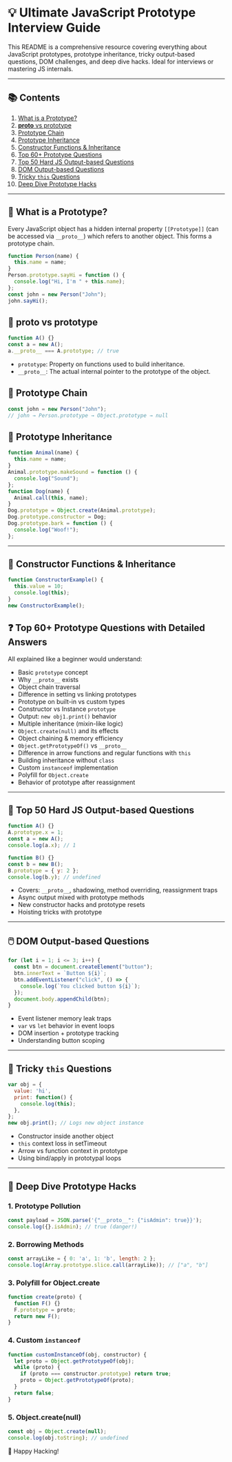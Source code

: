 # 💡 Ultimate JavaScript Prototype Interview Guide

This README is a comprehensive resource covering everything about JavaScript prototypes, prototype inheritance, tricky output-based questions, DOM challenges, and deep dive hacks. Ideal for interviews or mastering JS internals.

---

## 📚 Contents
1. [What is a Prototype?](#what-is-a-prototype)
2. [__proto__ vs prototype](#proto-vs-prototype)
3. [Prototype Chain](#prototype-chain)
4. [Prototype Inheritance](#prototype-inheritance)
5. [Constructor Functions & Inheritance](#constructor-functions--inheritance)
6. [Top 60+ Prototype Questions](#top-60-prototype-questions)
7. [Top 50 Hard JS Output-based Questions](#top-50-hard-js-output-based-questions)
8. [DOM Output-based Questions](#dom-output-based-questions)
9. [Tricky `this` Questions](#tricky-this-questions)
10. [Deep Dive Prototype Hacks](#deep-dive-prototype-hacks)

---

## 🔰 What is a Prototype?
Every JavaScript object has a hidden internal property `[[Prototype]]` (can be accessed via `__proto__`) which refers to another object. This forms a prototype chain.

```js
function Person(name) {
  this.name = name;
}
Person.prototype.sayHi = function () {
  console.log("Hi, I'm " + this.name);
};
const john = new Person("John");
john.sayHi();
```

## 🔀 __proto__ vs prototype
```js
function A() {}
const a = new A();
a.__proto__ === A.prototype; // true
```
- `prototype`: Property on functions used to build inheritance.
- `__proto__`: The actual internal pointer to the prototype of the object.

## 🧬 Prototype Chain
```js
const john = new Person("John");
// john → Person.prototype → Object.prototype → null
```

## 🧱 Prototype Inheritance
```js
function Animal(name) {
  this.name = name;
}
Animal.prototype.makeSound = function () {
  console.log("Sound");
};
function Dog(name) {
  Animal.call(this, name);
}
Dog.prototype = Object.create(Animal.prototype);
Dog.prototype.constructor = Dog;
Dog.prototype.bark = function () {
  console.log("Woof!");
};
```

---

## 🧠 Constructor Functions & Inheritance
```js
function ConstructorExample() {
  this.value = 10;
  console.log(this);
}
new ConstructorExample();
```

## ❓ Top 60+ Prototype Questions with Detailed Answers
All explained like a beginner would understand:
- Basic `prototype` concept
- Why `__proto__` exists
- Object chain traversal
- Difference in setting vs linking prototypes
- Prototype on built-in vs custom types
- Constructor vs Instance `prototype`
- Output: `new obj1.print()` behavior
- Multiple inheritance (mixin-like logic)
- `Object.create(null)` and its effects
- Object chaining & memory efficiency
- `Object.getPrototypeOf()` vs `__proto__`
- Difference in arrow functions and regular functions with `this`
- Building inheritance without `class`
- Custom `instanceof` implementation
- Polyfill for `Object.create`
- Behavior of prototype after reassignment

---

## 🧪 Top 50 Hard JS Output-based Questions
```js
function A() {}
A.prototype.x = 1;
const a = new A();
console.log(a.x); // 1
```
```js
function B() {}
const b = new B();
B.prototype = { y: 2 };
console.log(b.y); // undefined
```
- Covers: `__proto__`, shadowing, method overriding, reassignment traps
- Async output mixed with prototype methods
- New constructor hacks and prototype resets
- Hoisting tricks with prototype

---

## 🖱️ DOM Output-based Questions
```js
for (let i = 1; i <= 3; i++) {
  const btn = document.createElement("button");
  btn.innerText = `Button ${i}`;
  btn.addEventListener("click", () => {
    console.log(`You clicked button ${i}`);
  });
  document.body.appendChild(btn);
}
```
- Event listener memory leak traps
- `var` vs `let` behavior in event loops
- DOM insertion + prototype tracking
- Understanding button scoping

---

## 🎯 Tricky `this` Questions
```js
var obj = {
  value: 'hi',
  print: function() {
    console.log(this);
  },
};
new obj.print(); // Logs new object instance
```
- Constructor inside another object
- `this` context loss in setTimeout
- Arrow vs function context in prototype
- Using bind/apply in prototypal loops

---

## 🚀 Deep Dive Prototype Hacks
### 1. Prototype Pollution
```js
const payload = JSON.parse('{"__proto__": {"isAdmin": true}}');
console.log({}.isAdmin); // true (danger!)
```
### 2. Borrowing Methods
```js
const arrayLike = { 0: 'a', 1: 'b', length: 2 };
console.log(Array.prototype.slice.call(arrayLike)); // ["a", "b"]
```
### 3. Polyfill for Object.create
```js
function create(proto) {
  function F() {}
  F.prototype = proto;
  return new F();
}
```
### 4. Custom `instanceof`
```js
function customInstanceOf(obj, constructor) {
  let proto = Object.getPrototypeOf(obj);
  while (proto) {
    if (proto === constructor.prototype) return true;
    proto = Object.getPrototypeOf(proto);
  }
  return false;
}
```
### 5. Object.create(null)
```js
const obj = Object.create(null);
console.log(obj.toString); // undefined
```


📌 Happy Hacking!

